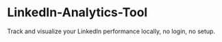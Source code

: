 # LinkedIn-Analytics-Tool
Track and visualize your LinkedIn performance locally, no login, no setup.
